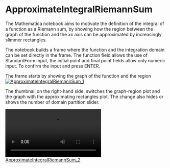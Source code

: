 # ApproximateIntegralRiemannSum

The Mathematica notebook aims to motivate the definition of the integral of a function as a Riemann sum, by showing how the region between the graph of the function and the $xx$ axis can be approximated by increasingly slimmer rectangles.

The notebook builds a frame where the function and the integration domain can be set directly in the frame. The function field allows the use of StandardForm input, the initial point and final point fields allow only numeric input. To confirm the input and press ENTER. 

The frame starts by showing the graph of the function and the region
[![ApproximateIntegralRiemannSum_1](https://github.com/user-attachments/assets/202cb7de-3e3b-4f75-86b0-a362b8485f45)](https://github.com/user-attachments/assets/202cb7de-3e3b-4f75-86b0-a362b8485f45)

The thumbnail on the right-hand side, switches the graph-region plot and the graph with the approximating rectangles plot. The change also hides or shows the number of domain partition slider.

[![ApproximateIntegralRiemannSum_2](https://raw.githubusercontent.com/PMGLuz/ApproximateIntegralRiemannSum/main/Assets/ApproximateIntegralRiemannSum_2.mp4)](https://raw.githubusercontent.com/PMGLuz/ApproximateIntegralRiemannSum/main/Assets/ApproximateIntegralRiemannSum_2.mp4)
